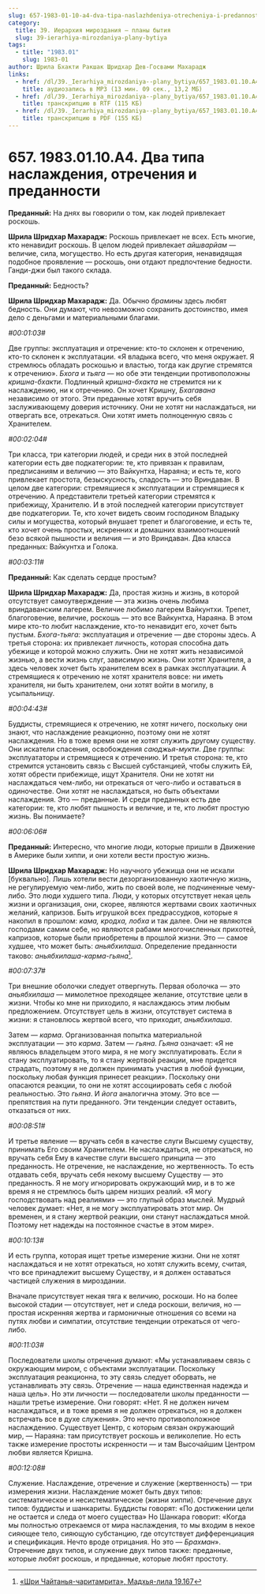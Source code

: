 ```yaml
---
slug: 657-1983-01-10-a4-dva-tipa-naslazhdeniya-otrecheniya-i-predannosti
category:
  title: 39. Иерархия мироздания — планы бытия
  slug: 39-ierarhiya-mirozdaniya-plany-bytiya
tags:
  - title: "1983.01"
    slug: 1983-01
author: Шрила Бхакти Ракшак Шридхар Дев-Госвами Махарадж
links:
  - href: /dl/39._Ierarhiya_mirozdaniya--plany_bytiya/657_1983.01.10.A4_SridharMj_Dva_tipa_naslazhdenija_otrechenija_i_predannosti.mp3
    title: аудиозапись в MP3 (13 мин. 09 сек., 13,2 МБ)
  - href: /dl/39._Ierarhiya_mirozdaniya--plany_bytiya/657_1983.01.10.A4_SridharMj_Dva_tipa_naslazhdenija_otrechenija_i_predannosti.rtf
    title: транскрипцию в RTF (115 КБ)
  - href: /dl/39._Ierarhiya_mirozdaniya--plany_bytiya/657_1983.01.10.A4_SridharMj_Dva_tipa_naslazhdenija_otrechenija_i_predannosti.pdf
    title: транскрипцию в PDF (155 КБ)
---
```


# 657. 1983.01.10.A4. Два типа наслаждения, отречения и преданности

**Преданный:** На днях вы говорили о том, как людей привлекает роскошь.

**Шрила Шридхар Махарадж:** Роскошь привлекает не всех. Есть многие, кто ненавидит роскошь. В целом людей привлекает *айшварйам* — величие, сила, могущество. Но есть другая категория, ненавидящая подобное проявление — роскошь, они отдают предпочтение бедности. Ганди-джи был такого склада.

**Преданный:** Бедность?

**Шрила Шридхар Махарадж:** Да. Обычно *брамины* здесь любят бедность. Они думают, что невозможно сохранить достоинство, имея дело с деньгами и материальными благами.

*#00:01:03#*

Две группы: эксплуатация и отречение: кто-то склонен к отречению, кто-то склонен к эксплуатации. «Я владыка всего, что меня окружает. Я стремлюсь обладать роскошью и властью, тогда как другие стремятся к отречению». *Бхога* и *тьяга* — но обе эти тенденции противоположны *кришна-бхакти*. Подлинный *кришна-бхакта* не стремится ни к наслаждению, ни к отречению. Он хочет Кришну, *Бхагавана* независимо от этого. Эти преданные хотят вручить себя заслуживающему доверия источнику. Они не хотят ни наслаждаться, ни отвергать все, отрекаться. Они хотят иметь полноценную связь с Хранителем.

*#00:02:04#*

Три класса, три категории людей, и среди них в этой последней категории есть две подкатегории: те, кто привязан к правилам, предписаниям и величию — это Вайкунтха, Нараяна; и есть те, кого привлекает простота, безыскусность, сладость — это Вриндаван. В целом две категории: стремящиеся к эксплуатации и стремящиеся к отречению. А представители третьей категории стремятся к прибежищу, Хранителю. И в этой последней категории присутствует две подкатегории. Те, кто хочет видеть своим господином Владыку силы и могущества, который внушает трепет и благоговение, и есть те, кто хочет очень простых, искренних и домашних взаимоотношений безо всякой пышности и величия — и это Вриндаван. Два класса преданных: Вайкунтха и Голока.

*#00:03:11#*

**Преданный:** Как сделать сердце простым?

**Шрила Шридхар Махарадж:** Да, простая жизнь и жизнь, в которой отсутствует самоутверждение — эта жизнь очень любима вриндаванским лагерем. Величие любимо лагерем Вайкунтхи. Трепет, благоговение, величие, роскошь — это все Вайкунтха, Нараяна. В этом мире кто-то любит наслаждение, кто-то ненавидит его, хочет быть пустым. *Бхога-тьяга:* эксплуатация и отречение — две стороны здесь. А третья сторона: их привлекает личность, которая способна дать убежище и которой можно служить. Они не хотят жить независимой жизнью, а вести жизнь слуг, зависимую жизнь. Они хотят Хранителя, а здесь человек хочет быть хранителем всех в рамках эксплуатации. А стремящиеся к отречению не хотят хранителя вовсе: ни иметь хранителя, ни быть хранителем, они хотят войти в могилу, в усыпальницу.

*#00:04:43#*

Буддисты, стремящиеся к отречению, не хотят ничего, поскольку они знают, что наслаждение реакционно, поэтому они не хотят наслаждения. Но в тоже время они не хотят служить другому существу. Они искатели спасения, освобождения *саюджья-мукти*. Две группы: эксплуататоры и стремящиеся к отречению. И третья сторона: те, кто стремится установить связь с Высшей субстанцией, чтобы служить Ей, хотят обрести прибежище, ищут Хранителя. Они не хотят ни наслаждаться чем-либо, ни отрекаться от чего-либо и оставаться в одиночестве. Они хотят не наслаждаться, но быть объектами наслаждения. Это — преданные. И среди преданных есть две категории: те, кто любят пышность и величие, и те, кто любят простую жизнь. Вы понимаете?

*#00:06:06#*

**Преданный:** Интересно, что многие люди, которые пришли в Движение в Америке были хиппи, и они хотели вести простую жизнь.

**Шрила Шридхар Махарадж:** Но научного убежища они не искали [буквально]. Лишь хотели вести дезорганизованную хаотичную жизнь, не регулируемую чем-либо, жить по своей воле, не подчиненные чему-либо. Это люди худшего типа. Люди, у которых отсутствует некая цель жизни и организация, они, скорее, являются жертвами своих хаотичных желаний, капризов. Быть игрушкой всех предрассудков, которые я накопил в прошлом: *кама, кродха, лобха* и так далее. Они не являются господами самим себе, но являются рабами многочисленных прихотей, капризов, которые были приобретены в прошлой жизни. Это — самое худшее, что может быть: *аньябхилаша*. Определение преданности таково: *аньябхилаша-карма-гьяна*[^_ftn1].

*#00:07:37#*

Три внешние оболочки следует отвергнуть. Первая оболочка — это *аньябхилаша* — мимолетное преходящее желание, отсутствие цели в жизни. Чтобы ко мне ни приходило, я наслаждаюсь этим любым предложением. Отсутствует цель в жизни, отсутствует система в жизни: я становлюсь жертвой всего, что приходит, *аньябхилаша*.

Затем — *карма*. Организованная попытка материальной эксплуатации — это *карма*. Затем — *гьяна*. *Гьяна* означает: «Я не являюсь владельцем этого мира, я не могу эксплуатировать. Если я стану эксплуатировать, то я стану жертвой реакции, мне придется страдать, поэтому я не должен принимать участия в любой функции, поскольку любая функция принесет реакции». Поскольку они опасаются реакции, то они не хотят ассоциировать себя с любой реальностью. Это *гьяна*. И *йога* аналогична этому. Это все — препятствия на пути преданного. Эти тенденции следует оставить, отказаться от них.

*#00:08:51#*

И третье явление — вручать себя в качестве слуги Высшему существу, принимать Его своим Хранителем. Не наслаждаться, не отрекаться, но вручать себя Ему в качестве слуги высшего принципа — это преданность. Не отречение, не наслаждение, но жертвенность. То есть отдавать себя, вручать себя некому высшему Существу — это преданность. Я не могу игнорировать окружающий мир, и в то же время я не стремлюсь быть царем низших реалий. «Я могу господствовать над реалиями» — это глупый образ мыслей. Мудрый человек думает: «Нет, я не могу эксплуатировать этот мир. Он временен, и я стану жертвой реакции, они станут наслаждаться мной. Поэтому нет надежды на постоянное счастье в этом мире».

*#00:10:13#*

И есть группа, которая ищет третье измерение жизни. Они не хотят наслаждаться и не хотят отрекаться, но хотят служить всему, считая, что все принадлежит высшему Существу, и я должен оставаться частицей служения в мироздании.

Вначале присутствует некая тяга к величию, роскоши. Но на более высокой стадии — отсутствует, нет и следа роскоши, величия, но — простая искренняя жертва и гармоничные отношения со всеми на путях любви и симпатии, отсутствие тенденции отрекаться от чего-либо.

*#00:11:03#*

Последователи школы отречения думают: «Мы устанавливаем связь с окружающим миром, с объектами эксплуатации. Поскольку эксплуатация реакционна, то эту связь следует оборвать, не устанавливать эту связь. Отречение — наша единственная надежда и наша цель». Но эти личности — последователи школы преданности — нашли третье измерение. Они говорят: «Нет. Я не должен ничем наслаждаться, и в тоже время я не должен отрекаться, но я должен встречать все в духе служения». Это нечто противоположное наслаждению. Существует Центр, с которым связан окружающий мир, — Нараяна: там присутствует роскошь и великолепие. Но есть также измерение простоты искренности — и там Высочайшим Центром любви является Кришна.

*#00:12:08#*

Служение. Наслаждение, отречение и служение (жертвенность) — три измерения жизни. Наслаждение может быть двух типов: систематическое и несистематическое (жизни хиппи). Отречение двух типов: буддисты и шанкариты. Буддисты говорят: «По достижении цели не остается и следа от моего существа» Но Шанкара говорит: «Когда мы полностью отрекаемся от мира наслаждения, то мы входим в некое сияющее тело, сияющую субстанцию, где отсутствует дифференциация и спецификация. Нечто вроде отрицания. Но это — *Брахман*». Отречение двух типов, и служение двух типов также: преданные, которые любят роскошь, и преданные, которые любят простоту.



[^_ftn1]: [«Шри Чайтанья-чаритамрита», Мадхья-лила 19.167](../notes/shri-chajtanya-charitamrita-madhya-lila/shri-chajtanya-charitamrita-madhya-lila-19-167.md)
